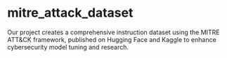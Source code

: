 # mitre_attack_dataset
Our project creates a comprehensive instruction dataset using the MITRE ATT&amp;CK framework, published on Hugging Face and Kaggle to enhance cybersecurity model tuning and research.
